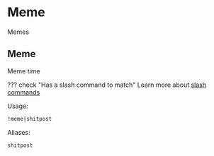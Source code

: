 # Meme

Memes

## Meme

Meme time

??? check "Has a slash command to match"
	Learn more about [slash commands](/#slash-commands)

Usage:

```md
!meme|shitpost 
```

Aliases:

```md
shitpost
```
